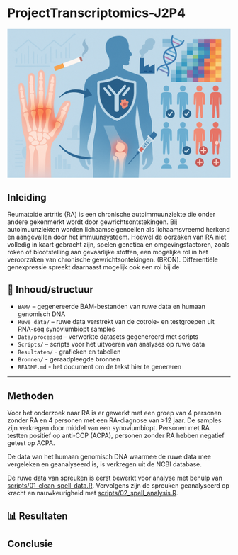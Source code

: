 # ProjectTranscriptomics-J2P4

<p align="center">
  <img src="Toevoegingen/Logo project transcriptomics RA.png" alt="Wizarding Spell Metrics Logo" width="600"/>
</p>




## Inleiding

Reumatoïde artritis (RA) is een chronische autoimmuunziekte die onder andere gekenmerkt wordt door gewrichtsontstekingen. Bij autoimuunziekten worden lichaamseigencellen als lichaamsvreemd herkend en aangevallen door het immuunsysteem. Hoewel de oorzaken van RA niet volledig in kaart gebracht zijn, spelen genetica en omgevingsfactoren, zoals roken of blootstelling aan gevaarlijke stoffen, een mogelijke rol in het veroorzaken van chronische gewrichtsontekingen. (BRON). Differentiële genexpressie spreekt daarnaast mogelijk ook een rol bij de 


## 📁 Inhoud/structuur

- `BAM/` – gegenereerde BAM-bestanden van ruwe data en humaan genomisch DNA
- `Ruwe data/` – ruwe data verstrekt van de cotrole- en testgroepen uit RNA-seq synoviumbiopt samples
- `Data/processed` - verwerkte datasets gegenereerd met scripts 
- `Scripts/` – scripts voor het uitvoeren van analyses op ruwe data
- `Resultaten/` - grafieken en tabellen
- `Bronnen/` - geraadpleegde bronnen 
- `README.md` - het document om de tekst hier te genereren


---
## Methoden

Voor het onderzoek naar RA is er gewerkt met een groep van 4 personen zonder RA en 4 personen met een RA-diagnose van >12 jaar. De samples zijn verkregen door middel van een synoviumbiopt. Personen met RA testten positief op anti-CCP (ACPA), personen zonder RA hebben negatief getest op ACPA. 


De data van het humaan genomisch DNA waarmee de ruwe data mee vergeleken en geanalyseerd is, is verkregen uit de NCBI database. 

De ruwe data van spreuken is eerst bewerkt voor analyse met behulp van [scripts/01_clean_spell_data.R](scripts/01_clean_spell_data.R). Vervolgens zijn de spreuken geanalyseerd op kracht en nauwkeurigheid met [scripts/02_spell_analysis.R](scripts/02_spell_analysis.R).

## 📊 Resultaten



## Conclusie




